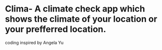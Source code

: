 # Clima- A climate check app which shows the climate of your location or your prefferred location.

coding inspired by Angela Yu
